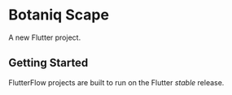 # Botaniq Scape

A new Flutter project.

## Getting Started

FlutterFlow projects are built to run on the Flutter _stable_ release.
